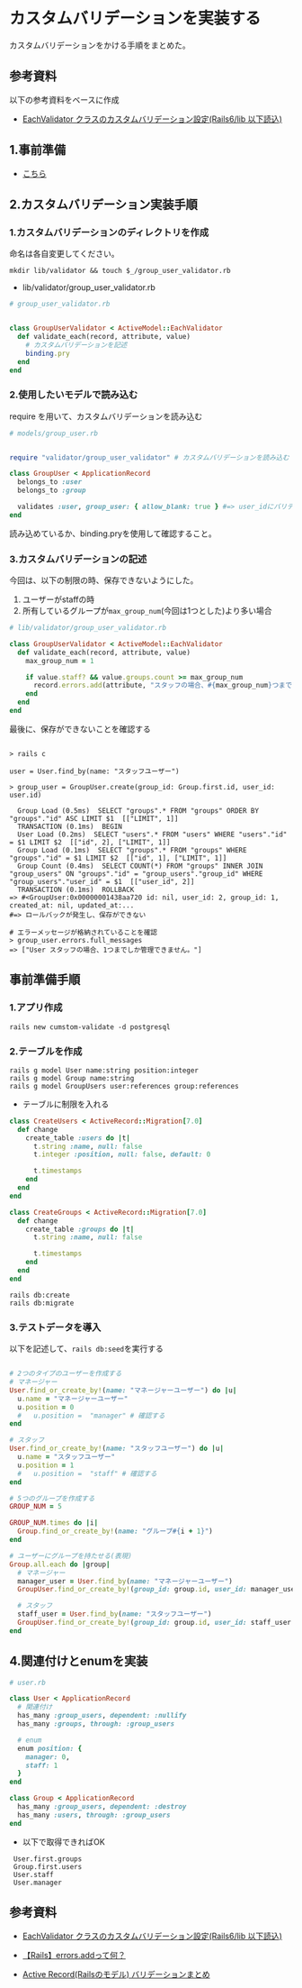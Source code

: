 # カスタムバリデーションを実装する

カスタムバリデーションをかける手順をまとめた。

## 参考資料

以下の参考資料をベースに作成

- [EachValidator クラスのカスタムバリデーション設定(Rails6/lib 以下読込)](https://blog.cloud-acct.com/posts/u-rails-custom-eachvalidator/)

## 1.事前準備
- [こちら](https://github.com/fumi238000/rails-custom-validation/edit/main/README.md#%E4%BA%8B%E5%89%8D%E6%BA%96%E5%82%99%E6%89%8B%E9%A0%86)


## 2.カスタムバリデーション実装手順

### 1.カスタムバリデーションのディレクトリを作成
命名は各自変更してください。

```shell
mkdir lib/validator && touch $_/group_user_validator.rb
```

- lib/validator/group_user_validator.rb

```rb
# group_user_validator.rb


class GroupUserValidator < ActiveModel::EachValidator
  def validate_each(record, attribute, value)
    # カスタムバリデーションを記述
    binding.pry
  end
end

```

### 2.使用したいモデルで読み込む
require を用いて、カスタムバリデーションを読み込む

```rb
# models/group_user.rb


require "validator/group_user_validator" # カスタムバリデーションを読み込む

class GroupUser < ApplicationRecord
  belongs_to :user
  belongs_to :group

  validates :user, group_user: { allow_blank: true } #=> user_idにバリデーションをかける
end

```

読み込めているか、binding.pryを使用して確認すること。

### 3.カスタムバリデーションの記述
今回は、以下の制限の時、保存できないようにした。
1) ユーザーがstaffの時
2) 所有しているグループが`max_group_num`(今回は1つとした)より多い場合


```rb
# lib/validator/group_user_validator.rb

class GroupUserValidator < ActiveModel::EachValidator
  def validate_each(record, attribute, value)
    max_group_num = 1

    if value.staff? && value.groups.count >= max_group_num
      record.errors.add(attribute, "スタッフの場合、#{max_group_num}つまでしか管理できません。")
    end
  end
end


```

最後に、保存ができないことを確認する

```shell

> rails c

user = User.find_by(name: "スタッフユーザー")

> group_user = GroupUser.create(group_id: Group.first.id, user_id: user.id)
  
  Group Load (0.5ms)  SELECT "groups".* FROM "groups" ORDER BY "groups"."id" ASC LIMIT $1  [["LIMIT", 1]]
  TRANSACTION (0.1ms)  BEGIN
  User Load (0.2ms)  SELECT "users".* FROM "users" WHERE "users"."id" = $1 LIMIT $2  [["id", 2], ["LIMIT", 1]]
  Group Load (0.1ms)  SELECT "groups".* FROM "groups" WHERE "groups"."id" = $1 LIMIT $2  [["id", 1], ["LIMIT", 1]]
  Group Count (0.4ms)  SELECT COUNT(*) FROM "groups" INNER JOIN "group_users" ON "groups"."id" = "group_users"."group_id" WHERE "group_users"."user_id" = $1  [["user_id", 2]]
  TRANSACTION (0.1ms)  ROLLBACK
=> #<GroupUser:0x00000001438aa720 id: nil, user_id: 2, group_id: 1, created_at: nil, updated_at:...
#=> ロールバックが発生し、保存ができない

# エラーメッセージが格納されていることを確認
> group_user.errors.full_messages
=> ["User スタッフの場合、1つまでしか管理できません。"]
```



## 事前準備手順
### 1.アプリ作成

```shell
rails new cumstom-validate -d postgresql
```

### 2.テーブルを作成

```
rails g model User name:string position:integer
rails g model Group name:string
rails g model GroupUsers user:references group:references
```

- テーブルに制限を入れる
```rb
class CreateUsers < ActiveRecord::Migration[7.0]
  def change
    create_table :users do |t|
      t.string :name, null: false
      t.integer :position, null: false, default: 0

      t.timestamps
    end
  end
end
```


```rb
class CreateGroups < ActiveRecord::Migration[7.0]
  def change
    create_table :groups do |t|
      t.string :name, null: false

      t.timestamps
    end
  end
end

```

```shell
rails db:create
rails db:migrate
```


### 3.テストデータを導入
以下を記述して、`rails db:seed`を実行する

```rb

# 2つのタイプのユーザーを作成する
# マネージャー
User.find_or_create_by!(name: "マネージャーユーザー") do |u|
  u.name = "マネージャーユーザー"
  u.position = 0
  #   u.position =  "manager" # 確認する
end

# スタッフ
User.find_or_create_by!(name: "スタッフユーザー") do |u|
  u.name = "スタッフユーザー"
  u.position = 1
  #   u.position =  "staff" # 確認する
end

# 5つのグループを作成する
GROUP_NUM = 5

GROUP_NUM.times do |i|
  Group.find_or_create_by!(name: "グループ#{i + 1}")
end

# ユーザーにグループを持たせる(表現)
Group.all.each do |group|
  # マネージャー
  manager_user = User.find_by(name: "マネージャーユーザー")
  GroupUser.find_or_create_by!(group_id: group.id, user_id: manager_user.id)

  # スタッフ
  staff_user = User.find_by(name: "スタッフユーザー")
  GroupUser.find_or_create_by!(group_id: group.id, user_id: staff_user.id)
end

```


## 4.関連付けとenumを実装
```rb
# user.rb

class User < ApplicationRecord
  # 関連付け
  has_many :group_users, dependent: :nullify
  has_many :groups, through: :group_users

  # enum
  enum position: {
    manager: 0,
    staff: 1
  }
end
```

```rb
class Group < ApplicationRecord
  has_many :group_users, dependent: :destroy
  has_many :users, through: :group_users
end

```

- 以下で取得できればOK
```shell
 User.first.groups
 Group.first.users
 User.staff
 User.manager
```


## 参考資料

- [EachValidator クラスのカスタムバリデーション設定(Rails6/lib 以下読込)](https://blog.cloud-acct.com/posts/u-rails-custom-eachvalidator/)

- [【Rails】errors.addって何？](https://qiita.com/yujiG/items/3e34e2e0e7b4120b0584)
- [Active Record(Railsのモデル) バリデーションまとめ](https://morizyun.github.io/ruby/active-record-validation.html#%E3%82%AA%E3%83%AA%E3%82%B8%E3%83%8A%E3%83%AB%E3%81%AE%E3%83%90%E3%83%AA%E3%83%87%E3%83%BC%E3%82%B7%E3%83%A7%E3%83%B3%E3%82%AF%E3%83%A9%E3%82%B9%EF%BC%9Avalidates-with)
